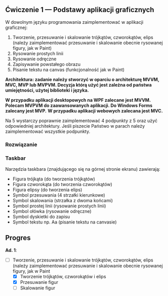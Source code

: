 ##  Ćwiczenie 1 — Podstawy aplikacji graficznych

W dowolnym języku programowania zaimplementować w aplikacji graficznej:

1. Tworzenie, przesuwanie i skalowanie trójkątów, czworokątów, elips (należy zaimplementować przesuwanie i skalowanie obecnie rysowanej figury, jak w Paint)
2. Rysowanie prostych linii
3. Rysowanie odręczne
4. Zapisywanie powstałego obrazu
5. Pisanie tekstu na canvas (funkcjonalność jak w Paint)

**Architektura: zadanie należy stworzyć w oparciu o architekturę MVVM, MVC, MVP lub MVPVM. Decyzja którą użyć jest zależna od państwa umiejętności, użytej biblioteki i języka.**

**W przypadku aplikacji desktopowych na WPF zalecane jest MVVM. Polecam MVPVM do zaawansowanych aplikacji. Do Windows Forms zalecany jest MVP.** **W przypadku aplikacji webowych zalecana jest MVC.**

Na 5 wystarczy poprawnie zaimplementować 4 podpunkty z 5 oraz użyć odpowiedniej architektury. Jeśli piszecie Państwo w parach należy zaimplementować wszystkie podpunkty.

### Rozwiązanie
### Taskbar
Narzędzia taskbara (znajdującego się na górnej stronie ekranu) zawierają:
- Figura trójkąta (do tworzenia trójkątów)
- Figura czworokąta (do tworzenia czworokątów)
- Figura elipsy (do tworzenia elips)
- Symbol przesuwania (4 strzałki kierunkowe)
- Symbol skalowania (strzałka z dwoma końcami)
- Symbol prostej linii (rysowanie prostych linii)
- Symbol ołówka (rysowanie odręczne)
- Symbol dyskietki do zapisu
- Symbol tekstu np. Aa (pisanie tekstu na canvasie)
## Progres
**Ad. 1**: 
- [ ] Tworzenie, przesuwanie i skalowanie trójkątów, czworokątów, elips (należy zaimplementować przesuwanie i skalowanie obecnie rysowanej figury, jak w Paint
	- [x] Tworzenie trójkątów, czworokątów i elips
	- [x] Przesuwanie figur
	- [ ] Skalowanie figur
